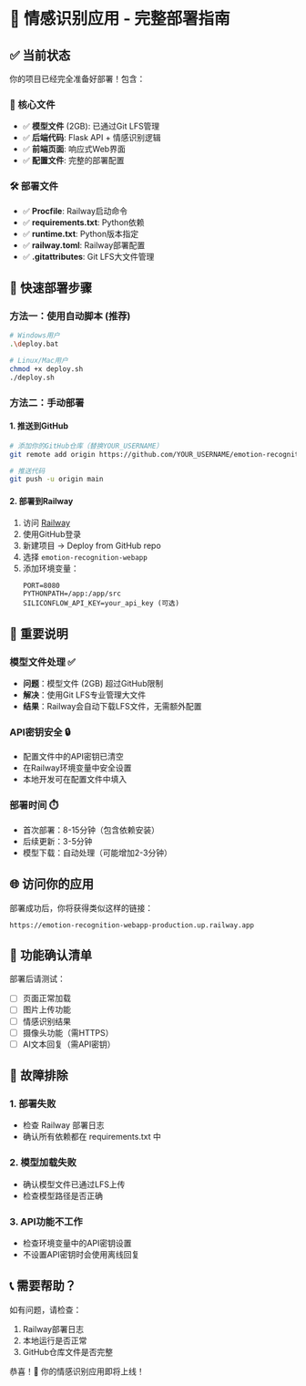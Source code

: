 # 🎉 情感识别应用 - 完整部署指南

## ✅ 当前状态

你的项目已经完全准备好部署！包含：

### 📁 核心文件
- ✅ **模型文件** (2GB): 已通过Git LFS管理
- ✅ **后端代码**: Flask API + 情感识别逻辑
- ✅ **前端页面**: 响应式Web界面
- ✅ **配置文件**: 完整的部署配置

### 🛠️ 部署文件
- ✅ **Procfile**: Railway启动命令
- ✅ **requirements.txt**: Python依赖
- ✅ **runtime.txt**: Python版本指定
- ✅ **railway.toml**: Railway部署配置
- ✅ **.gitattributes**: Git LFS大文件管理

## 🚀 快速部署步骤

### 方法一：使用自动脚本 (推荐)
```bash
# Windows用户
.\deploy.bat

# Linux/Mac用户
chmod +x deploy.sh
./deploy.sh
```

### 方法二：手动部署

#### 1. 推送到GitHub
```bash
# 添加你的GitHub仓库（替换YOUR_USERNAME）
git remote add origin https://github.com/YOUR_USERNAME/emotion-recognition-webapp.git

# 推送代码
git push -u origin main
```

#### 2. 部署到Railway
1. 访问 [Railway](https://railway.app)
2. 使用GitHub登录
3. 新建项目 → Deploy from GitHub repo
4. 选择 `emotion-recognition-webapp`
5. 添加环境变量：
   ```
   PORT=8080
   PYTHONPATH=/app:/app/src
   SILICONFLOW_API_KEY=your_api_key (可选)
   ```

## 🎯 重要说明

### 模型文件处理 ✅
- **问题**：模型文件 (2GB) 超过GitHub限制
- **解决**：使用Git LFS专业管理大文件
- **结果**：Railway会自动下载LFS文件，无需额外配置

### API密钥安全 🔒
- 配置文件中的API密钥已清空
- 在Railway环境变量中安全设置
- 本地开发可在配置文件中填入

### 部署时间 ⏱️
- 首次部署：8-15分钟（包含依赖安装）
- 后续更新：3-5分钟
- 模型下载：自动处理（可能增加2-3分钟）

## 🌐 访问你的应用

部署成功后，你将获得类似这样的链接：
```
https://emotion-recognition-webapp-production.up.railway.app
```

## 📱 功能确认清单

部署后请测试：
- [ ] 页面正常加载
- [ ] 图片上传功能
- [ ] 情感识别结果
- [ ] 摄像头功能（需HTTPS）
- [ ] AI文本回复（需API密钥）

## 🔧 故障排除

### 1. 部署失败
- 检查 Railway 部署日志
- 确认所有依赖都在 requirements.txt 中

### 2. 模型加载失败
- 确认模型文件已通过LFS上传
- 检查模型路径是否正确

### 3. API功能不工作
- 检查环境变量中的API密钥设置
- 不设置API密钥时会使用离线回复

## 📞 需要帮助？

如有问题，请检查：
1. Railway部署日志
2. 本地运行是否正常
3. GitHub仓库文件是否完整

恭喜！🎉 你的情感识别应用即将上线！
